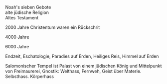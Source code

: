 Noah's sieben Gebote  
alte jüdische Religion  
Altes Testament

2000 Jahre Christentum
waren ein Rückschrit

4000 Jahre

6000 Jahre

Endzeit, Eschatologie,
Paradies auf Erden,
Heiliges Reis, Himmel auf Erden

Salomonischer Tempel
ist Palast von einem jüdischen König
und Mittelpunkt von Freimaurerei,
Gnostik: Welthass, Fernweh,
Geist über Materie.
Selbsthass. Körperhass
